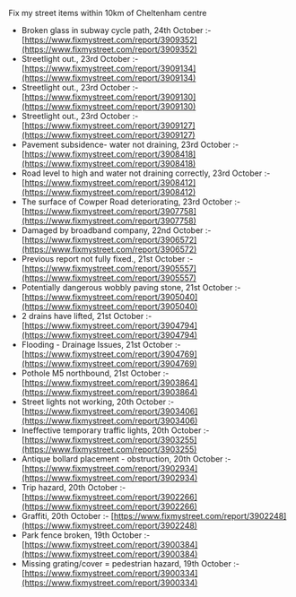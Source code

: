 Fix my street items within 10km of Cheltenham centre

<!-- fix_marker starts -->

- Broken glass in subway cycle path, 24th October :- [https://www.fixmystreet.com/report/3909352](https://www.fixmystreet.com/report/3909352)
- Streetlight out., 23rd October :- [https://www.fixmystreet.com/report/3909134](https://www.fixmystreet.com/report/3909134)
- Streetlight out., 23rd October :- [https://www.fixmystreet.com/report/3909130](https://www.fixmystreet.com/report/3909130)
- Streetlight out., 23rd October :- [https://www.fixmystreet.com/report/3909127](https://www.fixmystreet.com/report/3909127)
- Pavement subsidence- water not draining, 23rd October :- [https://www.fixmystreet.com/report/3908418](https://www.fixmystreet.com/report/3908418)
- Road level to high and water not draining correctly, 23rd October :- [https://www.fixmystreet.com/report/3908412](https://www.fixmystreet.com/report/3908412)
- The surface of Cowper Road deteriorating, 23rd October :- [https://www.fixmystreet.com/report/3907758](https://www.fixmystreet.com/report/3907758)
- Damaged by broadband company, 22nd October :- [https://www.fixmystreet.com/report/3906572](https://www.fixmystreet.com/report/3906572)
- Previous report not fully fixed., 21st October :- [https://www.fixmystreet.com/report/3905557](https://www.fixmystreet.com/report/3905557)
- Potentially dangerous wobbly paving stone, 21st October :- [https://www.fixmystreet.com/report/3905040](https://www.fixmystreet.com/report/3905040)
- 2 drains have lifted, 21st October :- [https://www.fixmystreet.com/report/3904794](https://www.fixmystreet.com/report/3904794)
- Flooding - Drainage Issues, 21st October :- [https://www.fixmystreet.com/report/3904769](https://www.fixmystreet.com/report/3904769)
- Pothole M5 northbound, 21st October :- [https://www.fixmystreet.com/report/3903864](https://www.fixmystreet.com/report/3903864)
- Street lights not working, 20th October :- [https://www.fixmystreet.com/report/3903406](https://www.fixmystreet.com/report/3903406)
- Ineffective temporary traffic lights, 20th October :- [https://www.fixmystreet.com/report/3903255](https://www.fixmystreet.com/report/3903255)
- Antique bollard placement - obstruction, 20th October :- [https://www.fixmystreet.com/report/3902934](https://www.fixmystreet.com/report/3902934)
- Trip hazard, 20th October :- [https://www.fixmystreet.com/report/3902266](https://www.fixmystreet.com/report/3902266)
- Graffiti, 20th October :- [https://www.fixmystreet.com/report/3902248](https://www.fixmystreet.com/report/3902248)
- Park fence broken, 19th October :- [https://www.fixmystreet.com/report/3900384](https://www.fixmystreet.com/report/3900384)
- Missing grating/cover = pedestrian hazard, 19th October :- [https://www.fixmystreet.com/report/3900334](https://www.fixmystreet.com/report/3900334)

<!-- fix_marker ends -->
